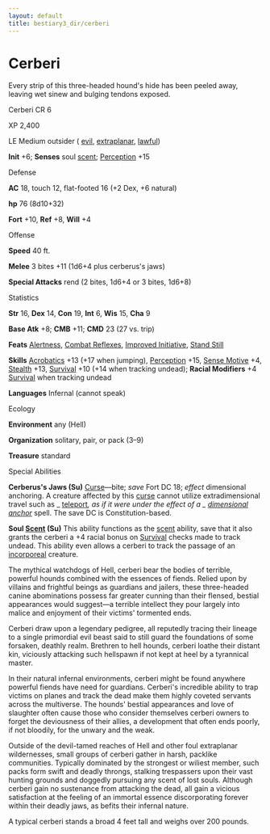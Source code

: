```yaml
---
layout: default
title: bestiary3_dir/cerberi
---
```

# Cerberi

Every strip of this three-headed hound's hide has been peeled away, leaving wet sinew and bulging tendons exposed.

Cerberi CR 6

XP 2,400

LE Medium outsider ( [evil](monsters_dir/creatureTypes#_evil-subtype), [extraplanar](monsters_dir/creatureTypes#_extraplanar-subtype), [lawful](monsters_dir/creatureTypes#_lawful-subtype))

**Init** +6; **Senses** soul [scent](monsters_dir/universalMonsterRules#_scent); [Perception](skills_dir/perception#_perception) +15

Defense

**AC** 18, touch 12, flat-footed 16 (+2 Dex, +6 natural)

**hp** 76 (8d10+32)

**Fort** +10, **Ref** +8, **Will** +4

Offense

**Speed** 40 ft.

**Melee** 3 bites +11 (1d6+4 plus cerberus's jaws)

**Special Attacks** rend (2 bites, 1d6+4 or 3 bites, 1d6+8)

Statistics

**Str** 16, **Dex** 14, **Con** 19, **Int** 6, **Wis** 15, **Cha** 9

**Base Atk** +8; **CMB** +11; **CMD** 23 (27 vs. trip)

**Feats** [Alertness](feats#_alertness), [Combat Reflexes](feats#_combat-reflexes), [Improved Initiative](feats#_improved-initiative), [Stand Still](feats#_stand-still)

**Skills** [Acrobatics](skills_dir/acrobatics#_acrobatics) +13 (+17 when jumping), [Perception](skills_dir/perception#_perception) +15, [Sense Motive](skills_dir/senseMotive#_sense-motive) +4, [Stealth](skills_dir/stealth#_stealth) +13, [Survival](skills_dir/survival#_survival) +10 (+14 when tracking undead); **Racial Modifiers** +4 [Survival](skills_dir/survival#_survival) when tracking undead

**Languages** Infernal (cannot speak)

Ecology

**Environment** any (Hell)

**Organization** solitary, pair, or pack (3–9)

**Treasure** standard

Special Abilities

**Cerberus's Jaws (Su)** [Curse](monsters_dir/universalMonsterRules#_curse)—bite; _save_ Fort DC 18; _effect_ dimensional anchoring. A creature affected by this [curse](monsters_dir/universalMonsterRules#_curse) cannot utilize extradimensional travel such as _ [teleport](spells_dir/teleport#_teleport)_, as if it were under the effect of a _ [dimensional anchor](spells_dir/dimensionalAnchor#_dimensional)_ spell. The save DC is Constitution-based.

**Soul [Scent](monsters_dir/universalMonsterRules#_scent) (Su)** This ability functions as the [scent](monsters_dir/universalMonsterRules#_scent) ability, save that it also grants the cerberi a +4 racial bonus on [Survival](skills_dir/survival#_survival) checks made to track undead. This ability even allows a cerberi to track the passage of an [incorporeal](monsters_dir/creatureTypes#_incorporeal-subtype) creature.

The mythical watchdogs of Hell, cerberi bear the bodies of terrible, powerful hounds combined with the essences of fiends. Relied upon by villains and frightful beings as guardians and jailers, these three-headed canine abominations possess far greater cunning than their flensed, bestial appearances would suggest—a terrible intellect they pour largely into malice and enjoyment of their victims' tormented ends.

Cerberi draw upon a legendary pedigree, all reputedly tracing their lineage to a single primordial evil beast said to still guard the foundations of some forsaken, deathly realm. Brethren to hell hounds, cerberi loathe their distant kin, viciously attacking such hellspawn if not kept at heel by a tyrannical master.

In their natural infernal environments, cerberi might be found anywhere powerful fiends have need for guardians. Cerberi's incredible ability to trap victims on planes and track the dead make them highly coveted servants across the multiverse. The hounds' bestial appearances and love of slaughter often cause those who consider themselves cerberi owners to forget the deviousness of their allies, a development that often ends poorly, if not bloodily, for the unwary and the weak.

Outside of the devil-tamed reaches of Hell and other foul extraplanar wildernesses, small groups of cerberi gather in harsh, packlike communities. Typically dominated by the strongest or wiliest member, such packs form swift and deadly throngs, stalking trespassers upon their vast hunting grounds and doggedly pursuing any scent of lost souls. Although cerberi gain no sustenance from attacking the dead, all gain a vicious satisfaction at the feeling of an immortal essence discorporating forever within their deadly jaws, as befits their infernal nature.

A typical cerberi stands a broad 4 feet tall and weighs over 200 pounds.

